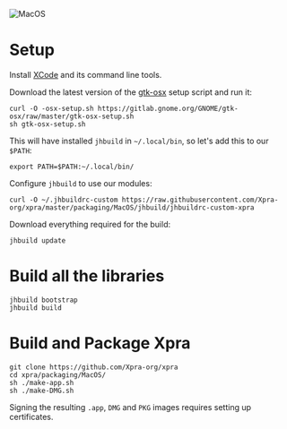 ![MacOS](https://xpra.org/icons/osx.png)

# Setup
Install [XCode](https://developer.apple.com/xcode/) and its command line tools.

Download the latest version of the [gtk-osx](https://wiki.gnome.org/Projects/GTK/OSX/Building) setup script and run it:
```shell
curl -O -osx-setup.sh https://gitlab.gnome.org/GNOME/gtk-osx/raw/master/gtk-osx-setup.sh
sh gtk-osx-setup.sh
```
This will have installed `jhbuild` in `~/.local/bin`, so let's add this to our `$PATH`:
```shell
export PATH=$PATH:~/.local/bin/
```
Configure `jhbuild` to use our modules:
```shell
curl -O ~/.jhbuildrc-custom https://raw.githubusercontent.com/Xpra-org/xpra/master/packaging/MacOS/jhbuild/jhbuildrc-custom-xpra
```
Download everything required for the build:
```shell
jhbuild update
```

# Build all the libraries
```shell
jhbuild bootstrap
jhbuild build
```

# Build and Package Xpra
```shell
git clone https://github.com/Xpra-org/xpra
cd xpra/packaging/MacOS/
sh ./make-app.sh
sh ./make-DMG.sh
```
Signing the resulting `.app`, `DMG` and `PKG` images requires setting up certificates.
